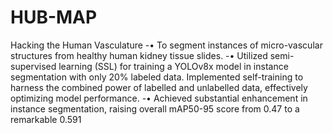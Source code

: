 # HUB-MAP
Hacking the Human Vasculature
-• To segment instances of micro-vascular structures from healthy human kidney tissue slides.
-• Utilized semi-supervised learning (SSL) for training a YOLOv8x model in instance segmentation with only 20% labeled data. Implemented self-training to harness the combined power of labelled and unlabelled data, effectively optimizing model performance.
-• Achieved substantial enhancement in instance segmentation, raising overall mAP50-95 score from 0.47 to a remarkable 0.591
